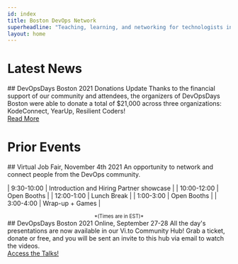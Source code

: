 ```yaml
---
id: index
title: Boston DevOps Network
superheadline: "Teaching, learning, and networking for technologists in the greater Boston area"
layout: home
---
```


# Latest News
<div class="home-page-list-item">
<div class="flexbox">
<div class="home-page-list-item-partone" markdown=1>
## DevOpsDays Boston 2021 Donations Update
Thanks to the financial support of our community and attendees, the organizers of DevOpsDays Boston were able to donate a total of $21,000 across three organizations: KodeConnect, YearUp, Resilient Coders!
</div>
</div>
<a href="/devopsdays-boston-2021-donations-update/" class="btn btn--success">Read More</a>
</div>



# Prior Events

<div class="home-page-list-item">
<div class="flexbox">
<div class="home-page-list-item-partone" markdown=1>
## Virtual Job Fair, November 4th 2021
An opportunity to network and connect people from the DevOps community.

<div style="font-size:2em;margin-top:0px;margin-bottom:0px;">
<span id="job_fair_countdown"></span>
</div>
<script src="/assets/js/countdown.js"></script>
<script>createCountdown("Nov 4, 2021 16:30:00","job_fair_countdown");</script>

</div>
<div class="home-page-list-item-parttwo">

<div markdown=1>

| 9:30-10:00 | Introduction and Hiring Partner showcase |
| 10:00-12:00 | Open Booths |
| 12:00-1:00 | Lunch Break |
| 1:00-3:00 | Open Booths |
| 3:00-4:00 | Wrap-up + Games |

<div style="text-align:center;font-size:0.8em;" markdown=1>
*(Times are in EST)*
</div>

</div>

</div>
</div>
<!-- underneath --->
</div>



<div class="home-page-list-item">
<div class="flexbox">
<div class="home-page-list-item-partone" markdown=1>
## DevOpsDays Boston 2021 Online, September 27-28
All the day's presentations are now available in our Vi.to Community Hub!
Grab a ticket, donate or free, and you will be sent an invite to this hub via email to watch the videos.
</div>
</div>
<a href="https://ti.to/devopsdaysbos/2021" class="btn btn--success">Access the Talks!</a>
</div>
